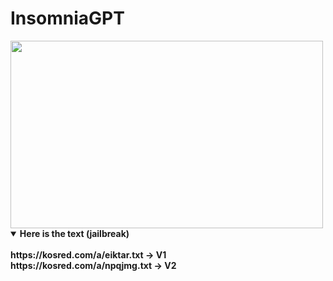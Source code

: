 # InsomniaGPT
<img width="500" height="300" src="https://kosred.com/a/xlohh.png">
<br>
<details open>
  <summary><strong>Here is the text (jailbreak)</strong></summary><br>
  <strong>https://kosred.com/a/eiktar.txt -> V1</strong><br>
  <strong>https://kosred.com/a/npqjmg.txt -> V2</strong>
</details>
